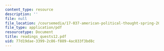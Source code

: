 ```yaml
---
content_type: resource
description: ''
file: null
file_location: /coursemedia/17-037-american-political-thought-spring-2004/77d19dae33992c86f8894ac833f3bd8c_readings_quests12.pdf
file_type: application/pdf
resourcetype: Document
title: readings_quests12.pdf
uid: 77d19dae-3399-2c86-f889-4ac833f3bd8c
---
```

